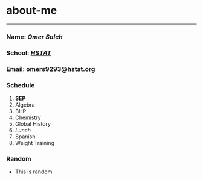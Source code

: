 # about-me
---
### Name: _Omer Saleh_

### School: *[HSTAT](https://www.hstat.org/)*

### Email: [omers9293@hstat.org](https://mail.google.com/)

### Schedule
1. **SEP**
2. Algebra
3. BHP
4. Chemistry
5. Global History
6. *Lunch*
7. Spanish
8. Weight Training

### Random
* This is random